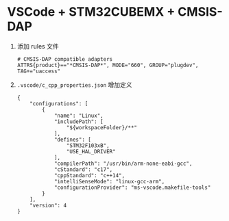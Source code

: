 # VSCode + STM32CUBEMX + CMSIS-DAP

1. 添加 rules 文件
    ```
    # CMSIS-DAP compatible adapters
    ATTRS{product}=="*CMSIS-DAP*", MODE="660", GROUP="plugdev", TAG+="uaccess"
    ```
2.  `.vscode/c_cpp_properties.json` 增加定义

    ```
    {
        "configurations": [
            {
                "name": "Linux",
                "includePath": [
                    "${workspaceFolder}/**"
                ],
                "defines": [
                    "STM32F103xB",
                    "USE_HAL_DRIVER"
                ],
                "compilerPath": "/usr/bin/arm-none-eabi-gcc",
                "cStandard": "c17",
                "cppStandard": "c++14",
                "intelliSenseMode": "linux-gcc-arm",
                "configurationProvider": "ms-vscode.makefile-tools"
            }
        ],
        "version": 4
    }
    ```

    